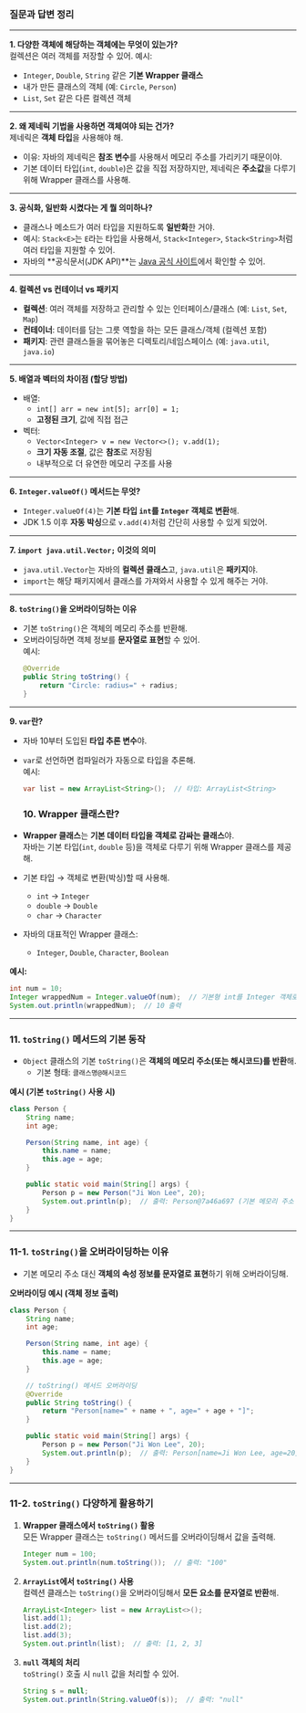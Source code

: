 ### 질문과 답변 정리  
---

**1. 다양한 객체에 해당하는 객체에는 무엇이 있는가?**  
컬렉션은 여러 객체를 저장할 수 있어. 예시:  
- `Integer`, `Double`, `String` 같은 **기본 Wrapper 클래스**  
- 내가 만든 클래스의 객체 (예: `Circle`, `Person`)  
- `List`, `Set` 같은 다른 컬렉션 객체  

---

**2. 왜 제네릭 기법을 사용하면 객체여야 되는 건가?**  
제네릭은 **객체 타입**을 사용해야 해.  
- 이유: 자바의 제네릭은 **참조 변수**를 사용해서 메모리 주소를 가리키기 때문이야.  
- 기본 데이터 타입(`int`, `double`)은 값을 직접 저장하지만, 제네릭은 **주소값**을 다루기 위해 Wrapper 클래스를 사용해.  

---

**3. 공식화, 일반화 시켰다는 게 뭘 의미하나?**  
- 클래스나 메소드가 여러 타입을 지원하도록 **일반화**한 거야.  
- 예시: `Stack<E>`는 `E`라는 타입을 사용해서, `Stack<Integer>`, `Stack<String>`처럼 여러 타입을 지원할 수 있어.  
- 자바의 **공식문서(JDK API)**는 [Java 공식 사이트](https://docs.oracle.com/javase/8/docs/api/)에서 확인할 수 있어.  

---

**4. 컬렉션 vs 컨테이너 vs 패키지**  
- **컬렉션**: 여러 객체를 저장하고 관리할 수 있는 인터페이스/클래스 (예: `List`, `Set`, `Map`)  
- **컨테이너**: 데이터를 담는 그릇 역할을 하는 모든 클래스/객체 (컬렉션 포함)  
- **패키지**: 관련 클래스들을 묶어놓은 디렉토리/네임스페이스 (예: `java.util`, `java.io`)  

---

**5. 배열과 벡터의 차이점 (할당 방법)**  
- 배열:  
  - `int[] arr = new int[5]; arr[0] = 1;`  
  - **고정된 크기**, 값에 직접 접근  
- 벡터:  
  - `Vector<Integer> v = new Vector<>(); v.add(1);`  
  - **크기 자동 조절**, 값은 **참조**로 저장됨  
  - 내부적으로 더 유연한 메모리 구조를 사용  

---

**6. `Integer.valueOf()` 메서드는 무엇?**  
- `Integer.valueOf(4)`는 **기본 타입 `int`를 `Integer` 객체로 변환**해.  
- JDK 1.5 이후 **자동 박싱**으로 `v.add(4)`처럼 간단히 사용할 수 있게 되었어.  

---

**7. `import java.util.Vector;` 이것의 의미**  
- `java.util.Vector`는 자바의 **컬렉션 클래스**고, `java.util`은 **패키지**야.  
- `import`는 해당 패키지에서 클래스를 가져와서 사용할 수 있게 해주는 거야.  

---

**8. `toString()`을 오버라이딩하는 이유**  
- 기본 `toString()`은 객체의 메모리 주소를 반환해.  
- 오버라이딩하면 객체 정보를 **문자열로 표현**할 수 있어.  
  예시:  
  ```java
  @Override
  public String toString() {
      return "Circle: radius=" + radius;
  }
  ```  

---

**9. `var`란?**  
- 자바 10부터 도입된 **타입 추론 변수**야.  
- `var`로 선언하면 컴파일러가 자동으로 타입을 추론해.  
  예시:  
  ```java
  var list = new ArrayList<String>();  // 타입: ArrayList<String>
  ```


  ### **10. Wrapper 클래스란?**  
- **Wrapper 클래스**는 **기본 데이터 타입을 객체로 감싸는 클래스**야.  
  자바는 기본 타입(`int`, `double` 등)을 객체로 다루기 위해 Wrapper 클래스를 제공해.  
- 기본 타입 → 객체로 변환(박싱)할 때 사용해.  
  - `int` → `Integer`  
  - `double` → `Double`  
  - `char` → `Character`  
- 자바의 대표적인 Wrapper 클래스:  
  - `Integer`, `Double`, `Character`, `Boolean`  

**예시:**  
```java
int num = 10;
Integer wrappedNum = Integer.valueOf(num);  // 기본형 int를 Integer 객체로 변환
System.out.println(wrappedNum);  // 10 출력
```

---

### **11. `toString()` 메서드의 기본 동작**  
- `Object` 클래스의 기본 `toString()`은 **객체의 메모리 주소(또는 해시코드)를 반환**해.  
  - 기본 형태: `클래스명@해시코드`  

**예시 (기본 `toString()` 사용 시)**  
```java
class Person {
    String name;
    int age;

    Person(String name, int age) {
        this.name = name;
        this.age = age;
    }

    public static void main(String[] args) {
        Person p = new Person("Ji Won Lee", 20);
        System.out.println(p);  // 출력: Person@7a46a697 (기본 메모리 주소 형식)
    }
}
```

---

### **11-1. `toString()`을 오버라이딩하는 이유**  
- 기본 메모리 주소 대신 **객체의 속성 정보를 문자열로 표현**하기 위해 오버라이딩해.  

**오버라이딩 예시 (객체 정보 출력)**  
```java
class Person {
    String name;
    int age;

    Person(String name, int age) {
        this.name = name;
        this.age = age;
    }

    // toString() 메서드 오버라이딩
    @Override
    public String toString() {
        return "Person[name=" + name + ", age=" + age + "]";
    }

    public static void main(String[] args) {
        Person p = new Person("Ji Won Lee", 20);
        System.out.println(p);  // 출력: Person[name=Ji Won Lee, age=20]
    }
}
```

---

### **11-2. `toString()` 다양하게 활용하기**  

1. **Wrapper 클래스에서 `toString()` 활용**  
   모든 Wrapper 클래스는 `toString()` 메서드를 오버라이딩해서 값을 출력해.  
   ```java
   Integer num = 100;
   System.out.println(num.toString());  // 출력: "100"
   ```

2. **`ArrayList`에서 `toString()` 사용**  
   컬렉션 클래스는 `toString()`을 오버라이딩해서 **모든 요소를 문자열로 반환**해.  
   ```java
   ArrayList<Integer> list = new ArrayList<>();
   list.add(1);
   list.add(2);
   list.add(3);
   System.out.println(list);  // 출력: [1, 2, 3]
   ```

3. **`null` 객체의 처리**  
   `toString()` 호출 시 `null` 값을 처리할 수 있어.  
   ```java
   String s = null;
   System.out.println(String.valueOf(s));  // 출력: "null"
   ```  

